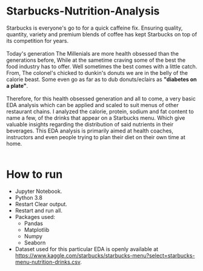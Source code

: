 # **Starbucks-Nutrition-Analysis**

Starbucks is everyone's go to for a quick caffeine fix. Ensuring quality, quantity, variety and premium blends of coffee has kept Starbucks on top of its competition for years.
<br>
<br>
Today's generation The Millenials are more health obsessed than the generations before, While at the sametime craving some of the best the food industry has to offer. Well sometimes the best comes with a little catch. From, The colonel's chicked to dunkin's donuts we are in the belly of the calorie beast. Some even go as far as to dub donuts/eclairs as **"diabetes on a plate"**.
<br>
<br>
Therefore, for this health obsessed generation and all to come, a very basic EDA analysis which can be applied and scaled to suit menus of other restaurant chains. I analyzed the calorie, protein, sodium and fat content to name a few, of the drinks that appear on a Starbucks menu. Which give valuable insights regarding the distribution of said nutrients in their beverages. This EDA analysis is primarily aimed at health coaches, instructors and even people trying to plan their diet on their own time at home.
<br>
<br>
# **How to run**

- Jupyter Notebook.
- Python 3.8
- Restart Clear output.
- Restart and run all.
- Packages used:
  - Pandas
  - Matplotlib
  - Numpy
  - Seaborn
- Dataset used for this particular EDA is openly available at <https://www.kaggle.com/starbucks/starbucks-menu?select=starbucks-menu-nutrition-drinks.csv>.
